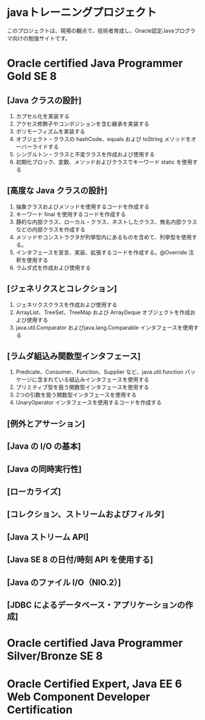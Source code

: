 # javaトレーニングプロジェクト
このプロジェクトは、現場の観点で、技術者育成し、Oracle認定Javaプログラマ向けの勉強サイトです。

# Oracle certified Java Programmer Gold SE 8
## [Java クラスの設計]

1. カプセル化を実装する
1. アクセス修飾子やコンポジションを含む継承を実装する
1. ポリモーフィズムを実装する
1. オブジェクト・クラスの hashCode、equals および toString メソッドをオーバーライドする
1. シングルトン・クラスと不変クラスを作成および使用する
1. 初期化ブロック、変数、メソッドおよびクラスでキーワード static を使用する

## [高度な Java クラスの設計]

1. 抽象クラスおよびメソッドを使用するコードを作成する 
1. キーワード final を使用するコードを作成する
1. 静的な内部クラス、ローカル・クラス、ネストしたクラス、無名内部クラスなどの内部クラスを作成する
1. メソッドやコンストラクタが列挙型内にあるものを含めて、列挙型を使用する。
1. インタフェースを宣言、実装、拡張するコードを作成する。@Override 注釈を使用する
1. ラムダ式を作成および使用する

## [ジェネリクスとコレクション]
	
1. ジェネリクスクラスを作成および使用する
1. ArrayList、TreeSet、TreeMap および ArrayDeque オブジェクトを作成および使用する
1. java.util.Comparator およびjava.lang.Comparable インタフェースを使用する

## [ラムダ組込み関数型インタフェース]

1. Predicate、Consumer、Function、Supplier など、java.util.function パッケージに含まれている組込みインタフェースを使用する
1. プリミティブ型を扱う関数型インタフェースを使用する
1. 2つの引数を扱う関数型インタフェースを使用する
1. UnaryOperator インタフェースを使用するコードを作成する

## [例外とアサーション]
## [Java の I/O の基本]
## [Java の同時実行性]
## [ローカライズ]
## [コレクション、ストリームおよびフィルタ]
## [Java ストリーム API]
## [Java SE 8 の日付/時刻 API を使用する]
## [Java のファイル I/O（NIO.2）]
## [JDBC によるデータベース・アプリケーションの作成]
# Oracle certified Java Programmer Silver/Bronze SE 8
# Oracle Certified Expert, Java EE 6 Web Component Developer Certification


